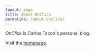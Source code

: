 ```yaml
---
layout: page
title: About OnClick
permalink: /about-onclick/
---
```

*OnClick* is Carlos Tacon's personal blog.

Visit the [homepage](http://ctacon.me).